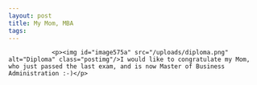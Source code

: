 ```yaml
---
layout: post
title: My Mom, MBA
tags:
---
```



                <p><img id="image575a" src="/uploads/diploma.png" alt="Diploma" class="postimg"/>I would like to congratulate my Mom, who just passed the last exam, and is now Master of Business Administration :-)</p>
